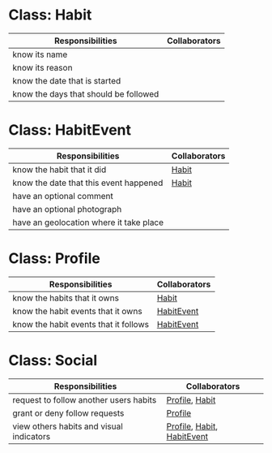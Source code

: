 # <a name="habit"></a>Class: Habit

| Responsibilities                      | Collaborators |
| ------------------------------------- | ------------- |
| know its name                         |               |
| know its reason                       |               |
| know the date that is started         |               |
| know the days that should be followed |               |

# <a name="habit-event"></a>Class: HabitEvent

| Responsibilities                        | Collaborators               |
| --------------------------------------- | --------------------------- |
| know the habit that it did              | [Habit](#habit)             |
| know the date that this event happened  | [Habit](#habit)             |
| have an optional comment                |                             |
| have an optional photograph             |                             |
| have an geolocation where it take place |                |

# <a name="profile"></a>Class: Profile

| Responsibilities                      | Collaborators              |
| ------------------------------------- | -------------------------- |
| know the habits that it owns          | [Habit](#habit)            |
| know the habit events that it owns    | [HabitEvent](#habit-event) |
| know the habit events that it follows | [HabitEvent](#habit-event) |

# <a name="social"></a>Class: Social
| Responsibilities                         | Collaborators                                                    |
| ---------------------------------------- | ---------------------------------------------------------------- |
| request to follow another users habits   | [Profile](#profile), [Habit](#habit)                             |
| grant or deny follow requests            | [Profile](#profile)                                              |
| view others habits and visual indicators | [Profile](#profile), [Habit](#habit), [HabitEvent](#habit-event) |
